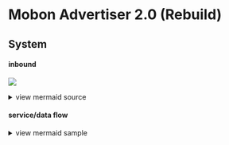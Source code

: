 # Mobon Advertiser 2.0 (Rebuild)

## System

#### inbound

[![](https://mermaid.ink/img/eyJjb2RlIjoiZ3JhcGggTFJcbiAgJSUgZGVmaW5lIG9iamVjdFxuICBVc2VyKEF1ZGllbmNlKVxuICBzdWJncmFwaCBETVpcbiAgICBMNCgodGsubWVkaWFjYXRlZ29yeS5jb208YnIvPmFwaS5tZWRpYWNhdGVnb3J5LmNvbTxici8-Y2RuLm1lZGlhY2F0ZWdvcnkuY29tPGJyLz48YnIvPlZJUCA6IDExOS4yMDUuMjM4LjEwNCkpXG4gICAgUHJveHkwMVtNUEstV0VCLTAxPGJyLz48YnIvPlJJUCA6IDExOS4yMDUuMjM4LjEwNSA6IDEwLjI1MS4wLjE4MF1cbiAgICBQcm94eTAyW01QSy1XRUItMDI8YnIvPjxici8-UklQIDogMTE5LjIwNS4yMzguMTA2IDogMTAuMjUxLjAuMTgxXVxuICBlbmRcbiAgc3R5bGUgRE1aIGZpbGw6bm9uZSxzdHJva2U6IzMzMyxzdHJva2Utd2lkdGg6MnB4XG4gIHN1YmdyYXBoIEt1YmVybmV0ZXNcbiAgICBzdWJncmFwaCBNUEstQ2x1c3RlclxuICAgICAgR2F0ZXdheSgoU2VydmljZSBHYXRld2F5PGJyLz48YnIvPi0gbW9ib24tZ2F0ZXdheS1hcGktY29tbW9uPGJyLz46IDEwLjI1MS4wLjE4Mzxici8-LSBtb2Jvbi1nYXRld2F5LXNlcnZpY2UtYWdncmVnYXRpb248YnIvPjogMTAuMjUxLjAuMTg0KSlcbiAgICBlbmRcbiAgZW5kXG4gIHN0eWxlIEt1YmVybmV0ZXMgZmlsbDpub25lLCBzdHJva2U6IzMzMyxzdHJva2Utd2lkdGg6MnB4XG4gIHN0eWxlIE1QSy1DbHVzdGVyIGZpbGw6I0ZERjVFNixzdHJva2U6IzMzM1xuICBcbiAgJSUgZGVmaW5lIG9iamVjdCBzdHlsZSBjbGFzc1xuICBjbGFzc0RlZiBwcm94eUNsYXNzIGZpbGw6I2RjZGNkYyxzdHJva2U6IzMzM1xuXG4gIGNsYXNzIEw0IHByb3h5Q2xhc3NcbiAgR2F0ZXdheTo6OnByb3h5Q2xhc3NcblxuICAlJSBkZWZpbmUgbGlua1xuICBVc2VyIC0tV0FOLS0-IEw0XG4gIEw0IC0tPiBQcm94eTAxXG4gIEw0IC0tPiBQcm94eTAyXG4gIFByb3h5MDEgLS0-IEdhdGV3YXlcbiAgUHJveHkwMiAtLT4gR2F0ZXdheVxuICBcbiIsIm1lcm1haWQiOnsidGhlbWUiOiJkZWZhdWx0In19)](https://mermaid-js.github.io/mermaid-live-editor/#/edit/eyJjb2RlIjoiZ3JhcGggTFJcbiAgJSUgZGVmaW5lIG9iamVjdFxuICBVc2VyKEF1ZGllbmNlKVxuICBzdWJncmFwaCBETVpcbiAgICBMNCgodGsubWVkaWFjYXRlZ29yeS5jb208YnIvPmFwaS5tZWRpYWNhdGVnb3J5LmNvbTxici8-Y2RuLm1lZGlhY2F0ZWdvcnkuY29tPGJyLz48YnIvPlZJUCA6IDExOS4yMDUuMjM4LjEwNCkpXG4gICAgUHJveHkwMVtNUEstV0VCLTAxPGJyLz48YnIvPlJJUCA6IDExOS4yMDUuMjM4LjEwNSA6IDEwLjI1MS4wLjE4MF1cbiAgICBQcm94eTAyW01QSy1XRUItMDI8YnIvPjxici8-UklQIDogMTE5LjIwNS4yMzguMTA2IDogMTAuMjUxLjAuMTgxXVxuICBlbmRcbiAgc3R5bGUgRE1aIGZpbGw6bm9uZSxzdHJva2U6IzMzMyxzdHJva2Utd2lkdGg6MnB4XG4gIHN1YmdyYXBoIEt1YmVybmV0ZXNcbiAgICBzdWJncmFwaCBNUEstQ2x1c3RlclxuICAgICAgR2F0ZXdheSgoU2VydmljZSBHYXRld2F5PGJyLz48YnIvPi0gbW9ib24tZ2F0ZXdheS1hcGktY29tbW9uPGJyLz46IDEwLjI1MS4wLjE4Mzxici8-LSBtb2Jvbi1nYXRld2F5LXNlcnZpY2UtYWdncmVnYXRpb248YnIvPjogMTAuMjUxLjAuMTg0KSlcbiAgICBlbmRcbiAgZW5kXG4gIHN0eWxlIEt1YmVybmV0ZXMgZmlsbDpub25lLCBzdHJva2U6IzMzMyxzdHJva2Utd2lkdGg6MnB4XG4gIHN0eWxlIE1QSy1DbHVzdGVyIGZpbGw6I0ZERjVFNixzdHJva2U6IzMzM1xuICBcbiAgJSUgZGVmaW5lIG9iamVjdCBzdHlsZSBjbGFzc1xuICBjbGFzc0RlZiBwcm94eUNsYXNzIGZpbGw6I2RjZGNkYyxzdHJva2U6IzMzM1xuXG4gIGNsYXNzIEw0IHByb3h5Q2xhc3NcbiAgR2F0ZXdheTo6OnByb3h5Q2xhc3NcblxuICAlJSBkZWZpbmUgbGlua1xuICBVc2VyIC0tV0FOLS0-IEw0XG4gIEw0IC0tPiBQcm94eTAxXG4gIEw0IC0tPiBQcm94eTAyXG4gIFByb3h5MDEgLS0-IEdhdGV3YXlcbiAgUHJveHkwMiAtLT4gR2F0ZXdheVxuICBcbiIsIm1lcm1haWQiOnsidGhlbWUiOiJkZWZhdWx0In19)

<details>
<summary>view mermaid source</summary>
<div markdown="1">

```
graph LR
  %% define object
  User(Audience)
  subgraph DMZ
    L4((tk.mediacategory.com<br/>api.mediacategory.com<br/>cdn.mediacategory.com<br/><br/>VIP : 119.205.238.104))
    Proxy01[MPK-WEB-01<br/><br/>RIP : 119.205.238.105 : 10.251.0.180]
    Proxy02[MPK-WEB-02<br/><br/>RIP : 119.205.238.106 : 10.251.0.181]
  end
  style DMZ fill:none,stroke:#333,stroke-width:2px
  subgraph Kubernetes
    subgraph MPK-Cluster
      Gateway((Service Gateway<br/><br/>- mobon-gateway-api-common<br/>: 10.251.0.183<br/>- mobon-gateway-service-aggregation<br/>: 10.251.0.184))
    end
  end
  style Kubernetes fill:none, stroke:#333,stroke-width:2px
  style MPK-Cluster fill:#FDF5E6,stroke:#333
  
  %% define object style class
  classDef proxyClass fill:#dcdcdc,stroke:#333

  class L4 proxyClass
  Gateway:::proxyClass

  %% define link
  User --WAN--> L4
  L4 --> Proxy01
  L4 --> Proxy02
  Proxy01 --> Gateway
  Proxy02 --> Gateway
```

</div>
</details>

#### service/data flow


















<details>
<summary>view mermaid sample</summary>
<div markdown="1">

```mermaid
graph LR
A[Square Rect] -- Link text --> B((Circle))
A --> C(Round Rect)
B --> D{Rhombus}
C --> D
```
[![](https://mermaid.ink/img/eyJjb2RlIjoiZ3JhcGggTFJcbkFbU3F1YXJlIFJlY3RdIC0tIExpbmsgdGV4dCAtLT4gQigoQ2lyY2xlKSlcbkEgLS0-IEMoUm91bmQgUmVjdClcbkIgLS0-IER7UmhvbWJ1c31cbkMgLS0-IERcbiIsIm1lcm1haWQiOnsidGhlbWUiOiJkZWZhdWx0In0sInVwZGF0ZUVkaXRvciI6ZmFsc2V9)](https://mermaid-js.github.io/mermaid-live-editor/#/edit/eyJjb2RlIjoiZ3JhcGggTFJcbkFbU3F1YXJlIFJlY3RdIC0tIExpbmsgdGV4dCAtLT4gQigoQ2lyY2xlKSlcbkEgLS0-IEMoUm91bmQgUmVjdClcbkIgLS0-IER7UmhvbWJ1c31cbkMgLS0-IERcbiIsIm1lcm1haWQiOnsidGhlbWUiOiJkZWZhdWx0In0sInVwZGF0ZUVkaXRvciI6ZmFsc2V9)

```mermaid
graph TD;
    A-->B;
    A-->C;
    B-->D;
    C-->D;
```
[![](https://mermaid.ink/img/eyJjb2RlIjoiZ3JhcGggVEQ7XG4gICAgQS0tPkI7XG4gICAgQS0tPkM7XG4gICAgQi0tPkQ7XG4gICAgQy0tPkQ7XG4iLCJtZXJtYWlkIjp7InRoZW1lIjoiZGVmYXVsdCJ9LCJ1cGRhdGVFZGl0b3IiOmZhbHNlfQ)](https://mermaid-js.github.io/mermaid-live-editor/#/edit/eyJjb2RlIjoiZ3JhcGggVEQ7XG4gICAgQS0tPkI7XG4gICAgQS0tPkM7XG4gICAgQi0tPkQ7XG4gICAgQy0tPkQ7XG4iLCJtZXJtYWlkIjp7InRoZW1lIjoiZGVmYXVsdCJ9LCJ1cGRhdGVFZGl0b3IiOmZhbHNlfQ)


</div>
</details>
